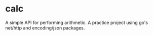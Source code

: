 # calc
A simple API for performing arithmetic. A practice project using go's net/http and encoding/json packages.
